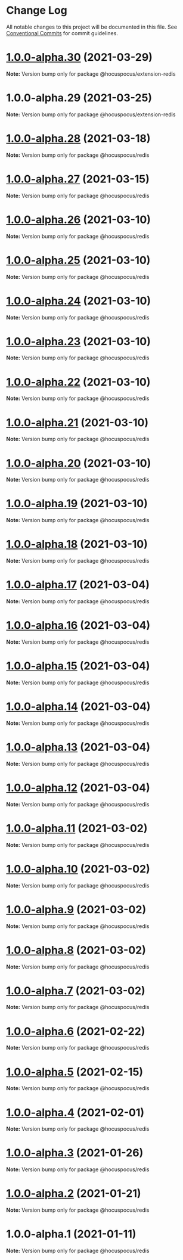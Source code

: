 # Change Log

All notable changes to this project will be documented in this file.
See [Conventional Commits](https://conventionalcommits.org) for commit guidelines.

# [1.0.0-alpha.30](https://github.com/ueberdosis/hocuspocus/compare/@hocuspocus/extension-redis@1.0.0-alpha.29...@hocuspocus/extension-redis@1.0.0-alpha.30) (2021-03-29)

**Note:** Version bump only for package @hocuspocus/extension-redis





# 1.0.0-alpha.29 (2021-03-25)

**Note:** Version bump only for package @hocuspocus/extension-redis





# [1.0.0-alpha.28](https://github.com/ueberdosis/hocuspocus/compare/@hocuspocus/redis@1.0.0-alpha.27...@hocuspocus/redis@1.0.0-alpha.28) (2021-03-18)

**Note:** Version bump only for package @hocuspocus/redis





# [1.0.0-alpha.27](https://github.com/ueberdosis/hocuspocus/compare/@hocuspocus/redis@1.0.0-alpha.26...@hocuspocus/redis@1.0.0-alpha.27) (2021-03-15)

**Note:** Version bump only for package @hocuspocus/redis





# [1.0.0-alpha.26](https://github.com/ueberdosis/hocuspocus/compare/@hocuspocus/redis@1.0.0-alpha.25...@hocuspocus/redis@1.0.0-alpha.26) (2021-03-10)

**Note:** Version bump only for package @hocuspocus/redis





# [1.0.0-alpha.25](https://github.com/ueberdosis/hocuspocus/compare/@hocuspocus/redis@1.0.0-alpha.24...@hocuspocus/redis@1.0.0-alpha.25) (2021-03-10)

**Note:** Version bump only for package @hocuspocus/redis





# [1.0.0-alpha.24](https://github.com/ueberdosis/hocuspocus/compare/@hocuspocus/redis@1.0.0-alpha.23...@hocuspocus/redis@1.0.0-alpha.24) (2021-03-10)

**Note:** Version bump only for package @hocuspocus/redis





# [1.0.0-alpha.23](https://github.com/ueberdosis/hocuspocus/compare/@hocuspocus/redis@1.0.0-alpha.22...@hocuspocus/redis@1.0.0-alpha.23) (2021-03-10)

**Note:** Version bump only for package @hocuspocus/redis





# [1.0.0-alpha.22](https://github.com/ueberdosis/hocuspocus/compare/@hocuspocus/redis@1.0.0-alpha.21...@hocuspocus/redis@1.0.0-alpha.22) (2021-03-10)

**Note:** Version bump only for package @hocuspocus/redis





# [1.0.0-alpha.21](https://github.com/ueberdosis/hocuspocus/compare/@hocuspocus/redis@1.0.0-alpha.20...@hocuspocus/redis@1.0.0-alpha.21) (2021-03-10)

**Note:** Version bump only for package @hocuspocus/redis





# [1.0.0-alpha.20](https://github.com/ueberdosis/hocuspocus/compare/@hocuspocus/redis@1.0.0-alpha.19...@hocuspocus/redis@1.0.0-alpha.20) (2021-03-10)

**Note:** Version bump only for package @hocuspocus/redis





# [1.0.0-alpha.19](https://github.com/ueberdosis/hocuspocus/compare/@hocuspocus/redis@1.0.0-alpha.18...@hocuspocus/redis@1.0.0-alpha.19) (2021-03-10)

**Note:** Version bump only for package @hocuspocus/redis





# [1.0.0-alpha.18](https://github.com/ueberdosis/hocuspocus/compare/@hocuspocus/redis@1.0.0-alpha.17...@hocuspocus/redis@1.0.0-alpha.18) (2021-03-10)

**Note:** Version bump only for package @hocuspocus/redis





# [1.0.0-alpha.17](https://github.com/ueberdosis/hocuspocus/compare/@hocuspocus/redis@1.0.0-alpha.16...@hocuspocus/redis@1.0.0-alpha.17) (2021-03-04)

**Note:** Version bump only for package @hocuspocus/redis





# [1.0.0-alpha.16](https://github.com/ueberdosis/hocuspocus/compare/@hocuspocus/redis@1.0.0-alpha.15...@hocuspocus/redis@1.0.0-alpha.16) (2021-03-04)

**Note:** Version bump only for package @hocuspocus/redis





# [1.0.0-alpha.15](https://github.com/ueberdosis/hocuspocus/compare/@hocuspocus/redis@1.0.0-alpha.14...@hocuspocus/redis@1.0.0-alpha.15) (2021-03-04)

**Note:** Version bump only for package @hocuspocus/redis





# [1.0.0-alpha.14](https://github.com/ueberdosis/hocuspocus/compare/@hocuspocus/redis@1.0.0-alpha.13...@hocuspocus/redis@1.0.0-alpha.14) (2021-03-04)

**Note:** Version bump only for package @hocuspocus/redis





# [1.0.0-alpha.13](https://github.com/ueberdosis/hocuspocus/compare/@hocuspocus/redis@1.0.0-alpha.12...@hocuspocus/redis@1.0.0-alpha.13) (2021-03-04)

**Note:** Version bump only for package @hocuspocus/redis





# [1.0.0-alpha.12](https://github.com/ueberdosis/hocuspocus/compare/@hocuspocus/redis@1.0.0-alpha.11...@hocuspocus/redis@1.0.0-alpha.12) (2021-03-04)

**Note:** Version bump only for package @hocuspocus/redis





# [1.0.0-alpha.11](https://github.com/ueberdosis/hocuspocus/compare/@hocuspocus/redis@1.0.0-alpha.10...@hocuspocus/redis@1.0.0-alpha.11) (2021-03-02)

**Note:** Version bump only for package @hocuspocus/redis





# [1.0.0-alpha.10](https://github.com/ueberdosis/hocuspocus/compare/@hocuspocus/redis@1.0.0-alpha.9...@hocuspocus/redis@1.0.0-alpha.10) (2021-03-02)

**Note:** Version bump only for package @hocuspocus/redis





# [1.0.0-alpha.9](https://github.com/ueberdosis/hocuspocus/compare/@hocuspocus/redis@1.0.0-alpha.8...@hocuspocus/redis@1.0.0-alpha.9) (2021-03-02)

**Note:** Version bump only for package @hocuspocus/redis





# [1.0.0-alpha.8](https://github.com/ueberdosis/hocuspocus/compare/@hocuspocus/redis@1.0.0-alpha.7...@hocuspocus/redis@1.0.0-alpha.8) (2021-03-02)

**Note:** Version bump only for package @hocuspocus/redis





# [1.0.0-alpha.7](https://github.com/ueberdosis/hocuspocus/compare/@hocuspocus/redis@1.0.0-alpha.6...@hocuspocus/redis@1.0.0-alpha.7) (2021-03-02)

**Note:** Version bump only for package @hocuspocus/redis





# [1.0.0-alpha.6](https://github.com/ueberdosis/hocuspocus/compare/@hocuspocus/redis@1.0.0-alpha.5...@hocuspocus/redis@1.0.0-alpha.6) (2021-02-22)

**Note:** Version bump only for package @hocuspocus/redis





# [1.0.0-alpha.5](https://github.com/ueberdosis/hocuspocus/compare/@hocuspocus/redis@1.0.0-alpha.4...@hocuspocus/redis@1.0.0-alpha.5) (2021-02-15)

**Note:** Version bump only for package @hocuspocus/redis





# [1.0.0-alpha.4](https://github.com/ueberdosis/hocuspocus/compare/@hocuspocus/redis@1.0.0-alpha.3...@hocuspocus/redis@1.0.0-alpha.4) (2021-02-01)

**Note:** Version bump only for package @hocuspocus/redis





# [1.0.0-alpha.3](https://github.com/ueberdosis/hocuspocus/compare/@hocuspocus/redis@1.0.0-alpha.2...@hocuspocus/redis@1.0.0-alpha.3) (2021-01-26)

**Note:** Version bump only for package @hocuspocus/redis





# [1.0.0-alpha.2](https://github.com/ueberdosis/hocuspocus/compare/@hocuspocus/redis@1.0.0-alpha.1...@hocuspocus/redis@1.0.0-alpha.2) (2021-01-21)

**Note:** Version bump only for package @hocuspocus/redis





# 1.0.0-alpha.1 (2021-01-11)

**Note:** Version bump only for package @hocuspocus/redis

